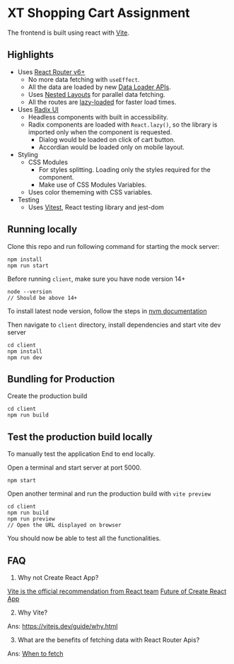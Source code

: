 # XT Shopping Cart Assignment

The frontend is built using react with [Vite](https://vitejs.dev/).

## Highlights

- Uses [React Router v6+](https://reactrouter.com/en/main)
  - No more data fetching with `useEffect`.
  - All the data are loaded by new [Data Loader APIs](https://reactrouter.com/en/main/start/overview#data-loading).
  - Uses [Nested Layouts](https://reactrouter.com/en/main/start/overview#nested-routes) for parallel data fetching.
  - All the routes are [lazy-loaded](https://reactrouter.com/en/main/route/lazy#lazy) for faster load times.
- Uses [Radix UI](https://www.radix-ui.com/docs/primitives/overview/introduction)
  - Headless components with built in accessibility.
  - Radix components are loaded with `React.lazy()`, so the library is imported only when the component is requested.
    - Dialog would be loaded on click of cart button.
    - Accordian would be loaded only on mobile layout.
- Styling
  - CSS Modules
    - For styles splitting. Loading only the styles required for the component.
    - Make use of CSS Modules Variables.
  - Uses color thememing with CSS variables.
- Testing
  - Uses [Vitest](https://vitest.dev/), React testing library and jest-dom

## Running locally

Clone this repo and run following command for starting the mock server:

```
npm install
npm run start
```

Before running `client`, make sure you have node version 14+

```
node --version
// Should be above 14+
```

To install latest node version, follow the steps in [nvm documentation](https://github.com/nvm-sh/nvm)

Then navigate to `client` directory, install dependencies and start vite dev server

```
cd client
npm install
npm run dev
```

## Bundling for Production

Create the production build

```
cd client
npm run build
```

## Test the production build locally

To manually test the application End to end locally.

Open a terminal and start server at port 5000.

```
npm start
```

Open another terminal and run the production build with `vite preview`

```
cd client
npm run build
npm run preview
// Open the URL displayed on browser
```

You should now be able to test all the functionalities.

## FAQ

1. Why not Create React App?

[Vite is the official recommendation from React team](https://react.dev/learn/start-a-new-react-project#can-i-use-react-without-a-framework)
[Future of Create React App](https://github.com/reactjs/react.dev/pull/5487#issuecomment-1409720741)

2. Why Vite?

Ans: https://vitejs.dev/guide/why.html

3. What are the benefits of fetching data with React Router Apis?

Ans: [When to fetch](https://www.youtube.com/watch?v=95B8mnhzoCM)

